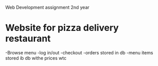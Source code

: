 Web Development assignment 2nd year

# Website for pizza delivery restaurant
-Browse menu 
-log in/out
-checkout
-orders stored in db
-menu items stored ib db withe prices wtc

